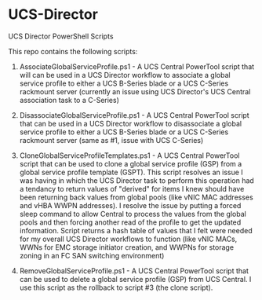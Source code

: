 # UCS-Director
UCS Director PowerShell Scripts

This repo contains the following scripts:

1) AssociateGlobalServiceProfile.ps1 - A UCS Central PowerTool script that will can be used in a UCS Director workflow to associate a global service profile to either a UCS B-Series blade or a UCS C-Series rackmount server (currently an issue using UCS Director's UCS Central association task to a C-Series)

2) DisassociateGlobalServiceProfile.ps1 - A UCS Central PowerTool script that can be used in a UCS Director workflow to disassociate a global service profile to either a UCS B-Series blade or a UCS C-Series rackmount server (same as #1, issue with UCS C-Series)

3) CloneGlobalServiceProfileTemplates.ps1 - A UCS Central PowerTool script that can be used to clone a global service profile (GSP) from a global service profile template (GSPT).  This script resolves an issue I was having in which the UCS Director task to perform this operation had a tendancy to return values of "derived" for items I knew should have been returning back values from global pools (like vNIC MAC addresses and vHBA WWPN addresses).  I resolve the issue by putting a forced sleep command to allow Central to process the values from the global pools and then forcing another read of the profile to get the updated information.  Script returns a hash table of values that I felt were needed for my overall UCS Director workflows to function (like vNIC MACs, WWNs for EMC storage initiator creation, and WWPNs for storage zoning in an FC SAN switching environment)

4) RemoveGlobalServiceProfile.ps1 - A UCS Central PowerTool script that can be used to delete a global service profile (GSP) from UCS Central.  I use this script as the rollback to script #3 (the clone script).